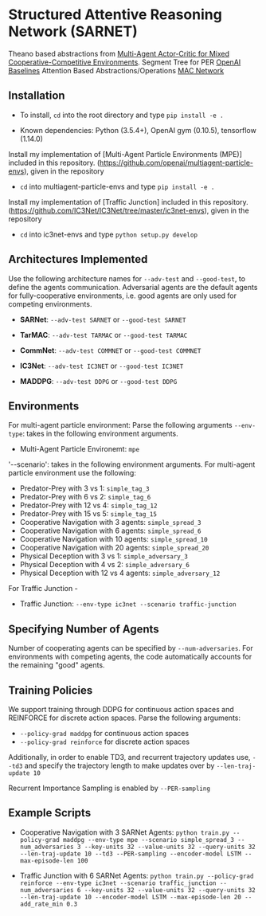 # Structured Attentive Reasoning Network (SARNET)

Theano based abstractions from [Multi-Agent Actor-Critic for Mixed Cooperative-Competitive Environments](https://arxiv.org/pdf/1706.02275.pdf).
Segment Tree for PER [OpenAI Baselines](https://github.com/openai/baselines/blob/master/baselines/deepq/replay_buffer.py)
Attention Based Abstractions/Operations [MAC Network](https://github.com/stanfordnlp/mac-network/blob/master/ops.py)

## Installation

- To install, `cd` into the root directory and type `pip install -e .`

- Known dependencies: Python (3.5.4+), OpenAI gym (0.10.5), tensorflow (1.14.0)

Install my implementation of [Multi-Agent Particle Environments (MPE)] included in this repository.
(https://github.com/openai/multiagent-particle-envs), given in the repository
- `cd` into multiagent-particle-envs and type `pip install -e .`

Install my implementation of [Traffic Junction] included in this repository.
(https://github.com/IC3Net/IC3Net/tree/master/ic3net-envs), given in the repository
- `cd` into ic3net-envs and type `python setup.py develop`

## Architectures Implemented
Use the following architecture names for `--adv-test` and `--good-test`, to define the agents communication. Adversarial 
agents are the default agents for fully-cooperative environments, i.e. good agents are only used for competing environments.

- **SARNet**: `--adv-test SARNET` or `--good-test SARNET`

- **TarMAC**: `--adv-test TARMAC` or `--good-test TARMAC`

- **CommNet**: `--adv-test COMMNET` or `--good-test COMMNET`

- **IC3Net**: `--adv-test IC3NET` or `--good-test IC3NET`

- **MADDPG**: `--adv-test DDPG` or `--good-test DDPG`


## Environments 

For multi-agent particle environment: 
Parse the following arguments
`--env-type`: takes in the following environment arguments.
- Multi-Agent Particle Environemt: `mpe`

'--scenario': takes in the following environment arguments.
For multi-agent particle environment use the following:
- Predator-Prey with 3 vs 1: `simple_tag_3`
- Predator-Prey with 6 vs 2: `simple_tag_6`
- Predator-Prey with 12 vs 4: `simple_tag_12`
- Predator-Prey with 15 vs 5: `simple_tag_15`
- Cooperative Navigation with 3 agents: `simple_spread_3`
- Cooperative Navigation with 6 agents: `simple_spread_6`
- Cooperative Navigation with 10 agents: `simple_spread_10`
- Cooperative Navigation with 20 agents: `simple_spread_20`
- Physical Deception with 3 vs 1: `simple_adversary_3`
- Physical Deception with 4 vs 2: `simple_adversary_6`
- Physical Deception with 12 vs 4 agents: `simple_adversary_12`

For Traffic Junction -  
- Traffic Junction: `--env-type ic3net --scenario traffic-junction`

## Specifying Number of Agents
Number of cooperating agents can be specified by `--num-adversaries`. For environments with competing agents, the code 
automatically accounts for the remaining "good" agents.

## Training Policies
We support training through DDPG for continuous action spaces and REINFORCE for discrete action spaces.
Parse the following arguments:
- `--policy-grad maddpg` for continuous action spaces
- `--policy-grad reinforce` for discrete action spaces

Additionally, in order to enable TD3, and recurrent trajectory updates use,
`--td3` and specify the trajectory length to make updates over by `--len-traj-update 10`

Recurrent Importance Sampling is enabled by `--PER-sampling`

## Example Scripts
- Cooperative Navigation with 3 SARNet Agents: `python train.py --policy-grad maddpg --env-type mpe --scenario simple_spread_3 --num_adversaries 3 --key-units 32 --value-units 32 --query-units 32 --len-traj-update 10 --td3 --PER-sampling --encoder-model LSTM --max-episode-len 100`

- Traffic Junction with 6 SARNet Agents: `python train.py --policy-grad reinforce --env-type ic3net --scenario traffic_junction --num_adversaries 6 --key-units 32 --value-units 32 --query-units 32 --len-traj-update 10 --encoder-model LSTM --max-episode-len 20 --add_rate_min 0.3`

